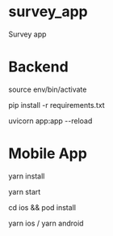 # survey_app
Survey app 


# Backend

source env/bin/activate

pip install -r requirements.txt

uvicorn app:app --reload

# Mobile App

yarn install

yarn start

cd ios && pod install

yarn ios / yarn android
